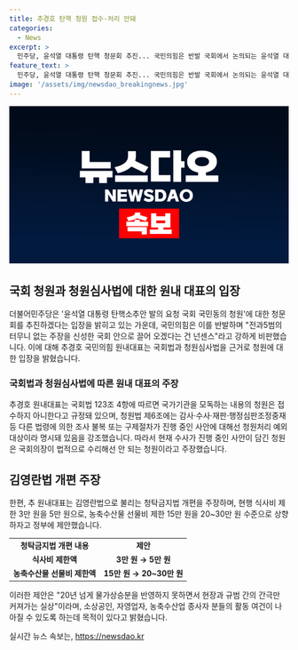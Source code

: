 ```yaml
---
title: 추경호 탄핵 청원 접수·처리 안돼
categories:
  - News
excerpt: >
  민주당, 윤석열 대통령 탄핵 청문회 추진... 국민의힘은 반발 국회에서 논의되는 윤석열 대통령 탄핵 청원에 대해 국민의힘이 반발하며, 불수리한 주장이라고 비판했다. 이에 더불어민주당의 추경호 원내대표는 김영란법 개편 주장도 이어가며, 식사비와 농수산물 선물비를 상향 조정하자고 제안했다. 결론적으로, 국회의 정치적 갈등과 논란에 대한 관심이 높아지고 있는 상황이다.
feature_text: >
  민주당, 윤석열 대통령 탄핵 청문회 추진... 국민의힘은 반발 국회에서 논의되는 윤석열 대통령 탄핵 청원에 대해 국민의힘이 반발하며, 불수리한 주장이라고 비판했다. 이에 더불어민주당의 추경호 원내대표는 김영란법 개편 주장도 이어가며, 식사비와 농수산물 선물비를 상향 조정하자고 제안했다. 결론적으로, 국회의 정치적 갈등과 논란에 대한 관심이 높아지고 있는 상황이다.
image: '/assets/img/newsdao_breakingnews.jpg'
---
```


<p><img src="/assets/img/newsdao_breakingnews.jpg" alt="cryptoinkorea 속보" /></p>

<h2 data-ke-size="size26">국회 청원과 청원심사법에 대한 원내 대표의 입장</h2>

<p data-ke-size="size16">더불어민주당은 '윤석열 대통령 탄핵소추안 발의 요청 국회 국민동의 청원'에 대한 청문회를 추진하겠다는 입장을 밝히고 있는 가운데, 국민의힘은 이를 반발하며 "전과5범의 터무니 없는 주장을 신성한 국회 안으로 끌어 오겠다는 건 넌센스"라고 강하게 비판했습니다. 이에 대해 추경호 국민의힘 원내대표는 국회법과 청원심사법을 근거로 청원에 대한 입장을 밝혔습니다.</p>

<h3>국회법과 청원심사법에 따른 원내 대표의 주장</h3>

<p data-ke-size="size16">추경호 원내대표는 국회법 123조 4항에 따르면 국가기관을 모독하는 내용의 청원은 접수하지 아니한다고 규정돼 있으며, 청원법 제6조에는 감사·수사·재판·행정심판조정중재 등 다른 법령에 의한 조사 불복 또는 구제절차가 진행 중인 사안에 대해선 청원처리 예외대상이라 명시돼 있음을 강조했습니다. 따라서 현재 수사가 진행 중인 사안이 담긴 청원은 국회의장이 법적으로 수리해선 안 되는 청원이라고 주장했습니다.</p>

<h2 data-ke-size="size26">김영란법 개편 주장</h2>

<p data-ke-size="size16">한편, 추 원내대표는 김영란법으로 불리는 청탁금지법 개편을 주장하며, 현행 식사비 제한 3만 원을 5만 원으로, 농축수산물 선물비 제한 15만 원을 20~30만 원 수준으로 상향하자고 정부에 제안했습니다.</p>

<table>
    <tr>
        <td style="text-align: center; height: 17px;"><b>청탁금지법 개편 내용</b></td>
        <td style="text-align: center; height: 17px;"><b>제안</b></td>
    </tr>
    <tr>
        <td style="text-align: center; height: 17px;"><b>식사비 제한액</b></td>
        <td style="text-align: center; height: 17px;"><b>3만 원 → 5만 원</b></td>
    </tr>
    <tr>
        <td style="text-align: center; height: 17px;"><b>농축수산물 선물비 제한액</b></td>
        <td style="text-align: center; height: 17px;"><b>15만 원 → 20~30만 원</b></td>
    </tr>
</table>

<p data-ke-size="size16">이러한 제안은 "20년 넘게 물가상승분을 반영하지 못하면서 현장과 규범 간의 간극만 커져가는 실상"이라며, 소상공인, 자영업자, 농축수산업 종사자 분들의 활동 여건이 나아질 수 있도록 하는데 목적이 있다고 밝혔습니다.</p>
실시간 뉴스 속보는, <a href="https://newsdao.kr" rel="dofollow">https://newsdao.kr</a>


